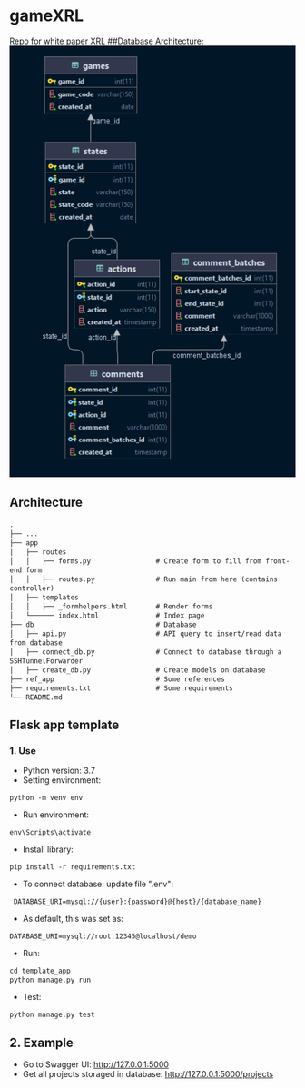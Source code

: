 # gameXRL
Repo for white paper XRL
##Database Architecture:
![erd.png](erd.png)

## Architecture
    .
    ├── ...
    ├── app              
    │   ├── routes         
    │   │   ├── forms.py                # Create form to fill from front-end form
    │   │   ├── routes.py               # Run main from here (contains controller)
    │   ├── templates            
    │   │   ├── _formhelpers.html       # Render forms
    │   └────── index.html              # Index page
    ├── db                              # Database
    │   ├── api.py                      # API query to insert/read data from database
    │   ├── connect_db.py               # Connect to database through a SSHTunnelForwarder
    │   ├── create_db.py                # Create models on database      
    ├── ref_app                         # Some references 
    ├── requirements.txt                # Some requirements 
    └── README.md

## Flask app template
### 1. Use
- Python version: 3.7
- Setting environment:
```console
python -m venv env
```
- Run environment:
```console
env\Scripts\activate
```
- Install library:
```
pip install -r requirements.txt
```
- To connect database: update file ".env":
```
 DATABASE_URI=mysql://{user}:{password}@{host}/{database_name}
```
- As default, this was set as:
```
DATABASE_URI=mysql://root:12345@localhost/demo
```
- Run:
```console
cd template_app
python manage.py run
```
- Test:
```console
python manage.py test
```
## 2. Example
- Go to Swagger UI: http://127.0.0.1:5000
- Get all projects storaged in database: http://127.0.0.1:5000/projects
